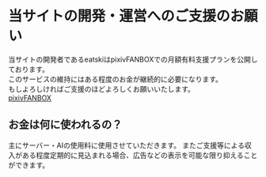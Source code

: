 # 当サイトの開発・運営へのご支援のお願い
当サイトの開発者であるeatskiはpixivFANBOXでの月額有料支援プランを公開しております。  
このサービスの維持にはある程度のお金が継続的に必要になります。  
もしよろしければご支援のほどよろしくお願いいたします。  
[pixivFANBOX](https://eatski629.fanbox.cc/plans)

## お金は何に使われるの？
主にサーバー・AIの使用料に使用させていただきます。
またご支援等による収入がある程度定期的に見込まれる場合、広告などの表示を可能な限り抑えることができます。